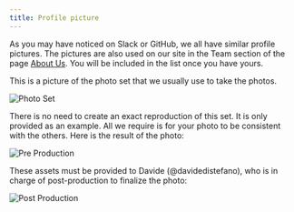 ```yaml
---
title: Profile picture
---
```


As you may have noticed on Slack or GitHub, we all have similar profile pictures. The pictures are
also used on our site in the Team section of the page [About Us](https://nebulab.com/about-us/).
You will be included in the list once you have yours.

This is a picture of the photo set that we usually use to take the photos.

![Photo Set](set.jpg)

There is no need to create an exact reproduction of this set. It is only provided as an example. All
we require is for your photo to be consistent with the others. Here is the result of the photo:

![Pre Production](pre-production.jpg)

These assets must be provided to Davide (@davidedistefano), who is in charge of post-production to finalize the photo:

![Post Production](post-production.jpg)
